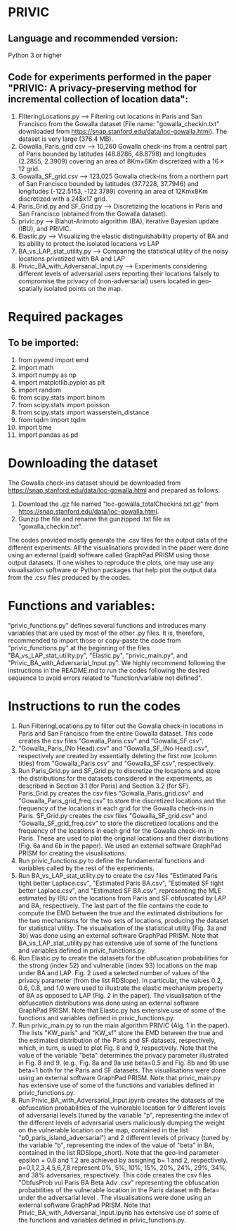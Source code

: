 # PRIVIC
## Language and recommended version: 
Python 3 or higher
## Code for experiments performed in the paper "PRIVIC: A privacy-preserving method for incremental collection of location data":
1. FIlteringLocations.py --> Filtering out locations in Paris and San Francisco from the Gowalla dataset (File name: "gowalla_checkin.txt" downloaded from https://snap.stanford.edu/data/loc-gowalla.html). The dataset is very large (376.4 MB).
2. Gowalla_Paris_grid.csv --> 10,260 Gowalla check-ins from a central part of Paris bounded by latitudes (48.8286, 48.8798) and longitudes (2.2855, 2.3909) covering an area of 8Km×6Km discretized with a 16 × 12 grid.
3. Gowalla_SF_grid.csv --> 123,025 Gowalla check-ins from a northern part of San Francisco bounded by latitudes (37.7228, 37.7946) and longitudes (-122.5153, -122.3789) covering an area of 12Kmx8Km discretized with a 24$x17 grid.
4. Paris_Grid.py and SF_Grid.py --> Discretizing the locations in Paris and San Francisco (obtained from the Gowalla dataset).
5. privic.py --> Blahut-Arimoto algorithm (BA), iterative Bayesian update (IBU), and PRIVIC.
6. Elastic.py --> Visualizing the elastic distinguishability property of BA and its ability to protect the isolated locations vs LAP
7. BA_vs_LAP_stat_utility.py --> Comparing the statistical utility of the noisy locations privatized with BA and LAP
8. Privic_BA_with_Adversarial_Input.py --> Experiments considering different levels of adversarial users reporting their locations falsely to compromise the privacy of (non-adversarial) users located in geo-spatially isolated points on the map.


# Required packages
## To be imported:
1. from pyemd import emd
2. import math
3. import numpy as np
4. import matplotlib.pyplot as plt
5. import random
6. from scipy.stats import binom
7. from scipy.stats import poisson
8. from scipy.stats import wasserstein_distance
9. from tqdm import tqdm
10. import time
11. import pandas as pd

# Downloading the dataset
The Gowalla check-ins dataset should be downloaded from https://snap.stanford.edu/data/loc-gowalla.html and prepared as follows:
1. Download the .gz file named "loc-gowalla_totalCheckins.txt.gz" from https://snap.stanford.edu/data/loc-gowalla.html. 
2. Gunzip the file and rename the gunzipped .txt file as "gowalla_checkin.txt".

The codes provided mostly generate the .csv files for the output data of the different experiments. All the visualisations provided in the paper were done using an external (paid) software called GraphPad PRISM using those output datasets. If one wishes to reproduce the plots, one may use any visualisation software or Python packages that help plot the output data from the .csv files produced by the codes. 

# Functions and variables:
"privic_functions.py" defines several functions and introduces many variables that are used by most of the other .py files. It is, therefore, recommended to import those or copy-paste the code from "privic_functions.py" at the beginning of the files "BA_vs_LAP_stat_utility.py", "Elastic.py", "privic_main.py", and "Privic_BA_with_Adversarial_Input.py". We highly recommend following the instructions in the README.md to run the codes following the desired sequence to avoid errors related to "function/variable not defined".


# Instructions to run the codes
1. Run FilteringLocations.py to filter out the Gowalla check-in locations in Paris and San Francisco from the entire Gowalla dataset. This code creates the csv files "Gowalla_Paris.csv" and "Gowalla_SF.csv".
2. "Gowalla_Paris_(No Head).csv" and "Gowalla_SF_(No Head).csv", respectively are created by essentially deleting the first row (column titles) from  "Gowalla_Paris.csv" and "Gowalla_SF.csv", respectively.
3. Run Paris_Grid.py and SF_Grid.py to discretize the locations and store the distributions for the datasets considered in the experiments, as described in Section 3.1 (for Paris) and Section 3.2 (for SF). Paris_Grid.py creates the csv files "Gowalla_Paris_grid.csv" and "Gowalla_Paris_grid_freq.csv" to store the discretized locations and the frequency of the locations in each grid for the Gowalla check-ins in Paris. SF_Grid.py creates the csv files "Gowalla_SF_grid.csv" and "Gowalla_SF_grid_freq.csv" to store the discretized locations and the frequency of the locations in each grid for the Gowalla check-ins in Paris. These are used to plot the original locations and their distributions (Fig. 6a and 6b in the paper). We used an external software GraphPad PRISM for creating the visualisations.
4. Run privic_functions.py to define the fundamental functions and variables called by the rest of the experiments.
5. Run BA_vs_LAP_stat_utility.py to create the csv files "Estimated Paris tight better Laplace.csv", "Estimated Paris BA.csv", "Estimated SF tight better Laplace.csv", and "Estimated SF BA.csv", representing the MLE estimated by IBU on the locations from Paris and SF obfuscated by LAP and BA, respectively. The last part of the file contains the code to compute the EMD between the true and the estimated distributions for the two mechanisms for the two sets of locations, producing the dataset for statistical utility. The visualisation of the statistical utility (Fig. 3a and 3b) was done using an external software GraphPad PRISM. Note that BA_vs_LAP_stat_utility.py has extensive use of some of the functions and variables defined in privic_functions.py.
6. Run Elastic.py to create the datasets for the obfuscation probabilities for the strong (index 52) and vulnerable (index 93) locations on the map under BA and LAP. Fig. 2 used a selected number of values of the privacy parameter (from the list RDSlope). In particular, the values 0.2, 0.6, 0.8, and 1.0 were used to illustrate the elastic mechanism property of BA as opposed to LAP (Fig. 2 in the paper). The visualisation of the obfuscation distributions was done using an external software GraphPad PRISM. Note that Elastic.py has extensive use of some of the functions and variables defined in privic_functions.py.
7. Run privic_main.py to run the main algorithm PRIVIC (Alg. 1 in the paper). The lists "KW_paris" and "KW_sf" store the EMD between the true and the estimated distribution of the Paris and SF datasets, respectively, which, in turn, is used to plot Fig. 8 and 9, respectively. Note that the value of the variable "beta" determines the privacy parameter illustrated in Fig. 8 and 9. (e.g., Fig. 8a and 9a use beta=0.5 and Fig. 8b and 9b use beta=1 both for the Paris and SF datasets. The visualisations were done using an external software GraphPad PRISM. Note that privic_main.py has extensive use of some of the functions and variables defined in privic_functions.py.
8. Run Privic_BA_with_Adversarial_Input.ipynb creates the datasets of the obfuscation probabilities of the vulnerable location for 9 different levels of adversarial levels (tuned by the variable "p", representing the index of the different levels of adversarial users maliciously dumping the weight on the vulnerable location on the map, contained in the list "p0_paris_island_adversarial") and 2 different levels of privacy (tuned by the variable "b", representing the index of the value of "beta" in BA, contained in the list RDSlope_short). Note that the geo-ind parameter epsilon = 0.8 and 1.2 are achieved by assigning b= 1 and 2, respectively. p=0,1,2,3,4,5,6,7,8 represent 0%, 5%, 10%, 15%, 20%, 24%, 29%, 34%, and 38% adversaries, respectively. This code creates the csv files "ObfusProb vul Paris BA Beta <x> Adv <y>.csv" representing the obfuscation probabilities of the vulnerable location in the Paris dataset with Beta=<x> under the adversarial level <y>. The visualisations were done using an external software GraphPad PRISM. Note that Privic_BA_with_Adversarial_Input.ipynb has extensive use of some of the functions and variables defined in privic_functions.py.
